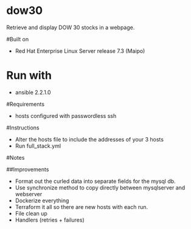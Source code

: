 # dow30
Retrieve and display DOW 30 stocks in a webpage.

#Built on 
- Red Hat Enterprise Linux Server release 7.3 (Maipo)

# Run with
- ansible 2.2.1.0

#Requirements
- hosts configured with passwordless ssh

#Instructions
- Alter the hosts file to include the addresses of your 3 hosts
- Run full_stack.yml

#Notes


##Improvements
- Format out the curled data into separate fields for the mysql db.
- Use synchronize method to copy directly between mysqlserver and webserver
- Dockerize everything
- Terraform it all so there are new hosts with each run.
- File clean up
- Handlers (retries + failures)
